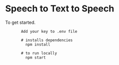# Speech to Text to Speech

To get started.
```
       Add your key to .env file
       
       # installs dependencies
         npm install

       # to run locally
         npm start
      
```